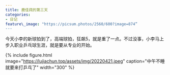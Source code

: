```yaml
---
title: 鹿佳莼的第三天
categories:
- 日记
feature\_image: "https://picsum.photos/2560/600?image=874”
---
```


今天小李的新球拍到了，高端球拍，狂飙5，就是重了一点。不过没事，小李马上步入职业乒乓球生涯，就是要从专业的开始。

{% include figure.html image="https://lujiachun.top/assets/img/20220421.jpeg" caption="中午不睡就要来打乒乓了" width="300" %}
